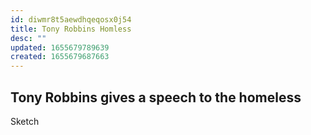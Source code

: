 ```yaml
---
id: diwmr8t5aewdhqeqosx0j54
title: Tony Robbins Homless
desc: ""
updated: 1655679789639
created: 1655679687663
---
```


## Tony Robbins gives a speech to the homeless

Sketch
